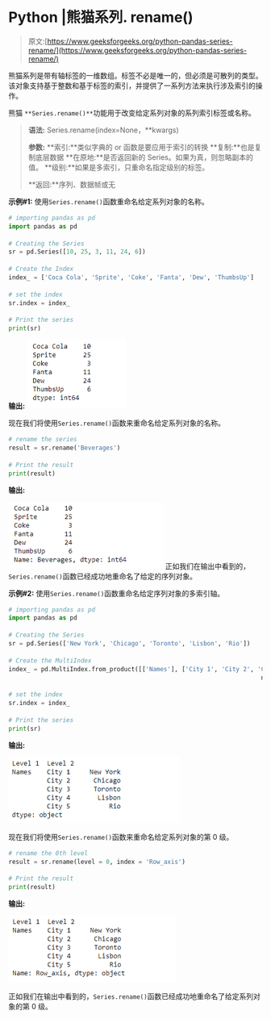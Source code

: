 # Python |熊猫系列. rename()

> 原文:[https://www.geeksforgeeks.org/python-pandas-series-rename/](https://www.geeksforgeeks.org/python-pandas-series-rename/)

熊猫系列是带有轴标签的一维数组。标签不必是唯一的，但必须是可散列的类型。该对象支持基于整数和基于标签的索引，并提供了一系列方法来执行涉及索引的操作。

熊猫 `**Series.rename()**`功能用于改变给定系列对象的系列索引标签或名称。

> **语法:** Series.rename(index=None，**kwargs)
> 
> **参数:**
> **索引:**类似字典的 or 函数是要应用于索引的转换
> **复制:**也是复制底层数据
> **在原地:**是否返回新的 Series。如果为真，则忽略副本的值。
> **级别:**如果是多索引，只重命名指定级别的标签。
> 
> **返回:**序列、数据帧或无

**示例#1:** 使用`Series.rename()`函数重命名给定系列对象的名称。

```py
# importing pandas as pd
import pandas as pd

# Creating the Series
sr = pd.Series([10, 25, 3, 11, 24, 6])

# Create the Index
index_ = ['Coca Cola', 'Sprite', 'Coke', 'Fanta', 'Dew', 'ThumbsUp']

# set the index
sr.index = index_

# Print the series
print(sr)
```

**输出:**
![](img/dab04769c1239f7411b50876f1fa5e58.png)

现在我们将使用`Series.rename()`函数来重命名给定系列对象的名称。

```py
# rename the series
result = sr.rename('Beverages')

# Print the result
print(result)
```

**输出:**

![](img/2380ce7b162198aa234685ef675619e1.png)
正如我们在输出中看到的，`Series.rename()`函数已经成功地重命名了给定的序列对象。

**示例#2:** 使用`Series.rename()`函数重命名给定序列对象的多索引轴。

```py
# importing pandas as pd
import pandas as pd

# Creating the Series
sr = pd.Series(['New York', 'Chicago', 'Toronto', 'Lisbon', 'Rio'])

# Create the MultiIndex
index_ = pd.MultiIndex.from_product([['Names'], ['City 1', 'City 2', 'City 3', 'City 4', 'City 5']],
                                                                      names =['Level 1', 'Level 2'])

# set the index
sr.index = index_

# Print the series
print(sr)
```

**输出:**

![](img/7dc75b4f3a4190025e00b2f65c94eda8.png)

现在我们将使用`Series.rename()`函数来重命名给定系列对象的第 0 级。

```py
# rename the 0th level
result = sr.rename(level = 0, index = 'Row_axis')

# Print the result
print(result)
```

**输出:**

![](img/451ce7bbf5df1ed93caa9e0174ccf842.png)

正如我们在输出中看到的，`Series.rename()`函数已经成功地重命名了给定系列对象的第 0 级。